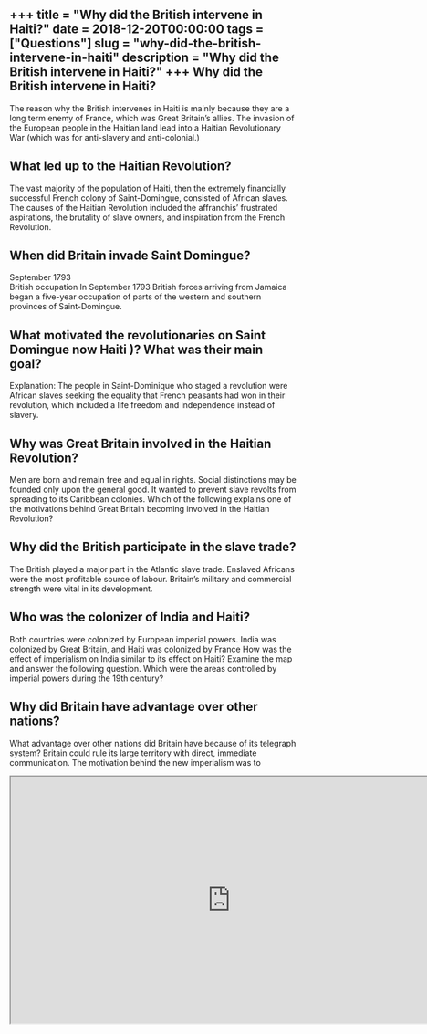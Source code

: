 +++
title = "Why did the British intervene in Haiti?"
date = 2018-12-20T00:00:00
tags = ["Questions"]
slug = "why-did-the-british-intervene-in-haiti"
description = "Why did the British intervene in Haiti?"
+++
Why did the British intervene in Haiti?
---------------------------------------

The reason why the British intervenes in Haiti is mainly because they are a long term enemy of France, which was Great Britain’s allies. The invasion of the European people in the Haitian land lead into a Haitian Revolutionary War (which was for anti-slavery and anti-colonial.)

What led up to the Haitian Revolution?
--------------------------------------

The vast majority of the population of Haiti, then the extremely financially successful French colony of Saint-Domingue, consisted of African slaves. The causes of the Haitian Revolution included the affranchis’ frustrated aspirations, the brutality of slave owners, and inspiration from the French Revolution.

When did Britain invade Saint Domingue?
---------------------------------------

September 1793  
British occupation In September 1793 British forces arriving from Jamaica began a five-year occupation of parts of the western and southern provinces of Saint-Domingue.

What motivated the revolutionaries on Saint Domingue now Haiti )? What was their main goal?
-------------------------------------------------------------------------------------------

Explanation: The people in Saint-Dominique who staged a revolution were African slaves seeking the equality that French peasants had won in their revolution, which included a life freedom and independence instead of slavery.

Why was Great Britain involved in the Haitian Revolution?
---------------------------------------------------------

Men are born and remain free and equal in rights. Social distinctions may be founded only upon the general good. It wanted to prevent slave revolts from spreading to its Caribbean colonies. Which of the following explains one of the motivations behind Great Britain becoming involved in the Haitian Revolution?

Why did the British participate in the slave trade?
---------------------------------------------------

The British played a major part in the Atlantic slave trade. Enslaved Africans were the most profitable source of labour. Britain’s military and commercial strength were vital in its development.

Who was the colonizer of India and Haiti?
-----------------------------------------

Both countries were colonized by European imperial powers. India was colonized by Great Britain, and Haiti was colonized by France How was the effect of imperialism on India similar to its effect on Haiti? Examine the map and answer the following question. Which were the areas controlled by imperial powers during the 19th century?

Why did Britain have advantage over other nations?
--------------------------------------------------

What advantage over other nations did Britain have because of its telegraph system? Britain could rule its large territory with direct, immediate communication. The motivation behind the new imperialism was to

<iframe allow="accelerometer; autoplay; clipboard-write; encrypted-media; gyroscope; picture-in-picture" allowfullscreen="" class="__youtube_prefs__  epyt-is-override  no-lazyload" data-no-lazy="1" data-origheight="433" data-origwidth="770" data-skipgform_ajax_framebjll="" height="433" id="_ytid_26732" loading="lazy" src="https://www.youtube.com/embed/Qz5zFzvbib4?enablejsapi=1&autoplay=0&cc_load_policy=0&cc_lang_pref=&iv_load_policy=1&loop=0&modestbranding=0&rel=1&fs=1&playsinline=0&autohide=2&theme=dark&color=red&controls=1&" title="YouTube player" width="770"></iframe>